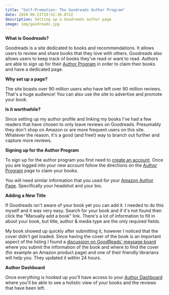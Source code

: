 ```yaml
---
title: "Self-Promotion: The Goodreads Author Program"
date: 2020-06-21T19:52:30.072Z
description: Setting up a Goodreads author page
image: img/goodreads.jpg
---
```

**What is Goodreads?**

Goodreads is a site dedicated to books and recommendations. It allows users to review and share books that they love with others. Goodreads also allows users to keep track of books they've read or want to read. Authors are able to sign up for their [Author Program](https://www.goodreads.com/author/program) in order to claim their books and have a dedicated page.

**Why set up a page?**

The site boasts over 90 million users who have left over 90 million reviews. That's a huge audience! You can also use the site to advertise and promote your book.

**Is it worthwhile?**

Since setting up my author profile and linking my books I've had a few readers that have chosen to only leave reviews on Goodreads. Presumably they don't shop on Amazon or are more frequent users on this site. Whatever the reason, it's a good (and free!) way to branch out further and capture more reviews.

**Signing up for the Author Program**

To sign up for the author program you first need to [create an account](https://www.goodreads.com/user/sign_up). Once you are logged into your new account follow the directions on the [Author Program](https://www.goodreads.com/author/program) page to claim your books.

You will need similar information that you used for your [Amazon Author Page](/post/self-publishing-amazon-author-page/). Specifically your headshot and your bio.

**Adding a New Title**

If Goodreads isn't aware of your book yet you can add it. I needed to do this myself and it was very easy. Search for your book and if it's not found then click the "Manually add a book" link. There's a lot of information to fill in about your book, but title, author & media type are the only required fields.

My book showed up quickly after submitting it, however I noticed that the cover didn't get loaded. Since having the cover of the book is an important aspect of the listing I found a [discussion on GoodReads' message board](https://www.goodreads.com/topic/show/21339758-missing-book-cover#comment_id_208683413) where you submit the information of the book and where to find the cover (for example an Amazon product page) and one of their friendly librarians will help you. They updated it within 24 hours.

**Author Dashboard**

Once everything is hooked up you'll have access to your [Author Dashboard](https://www.goodreads.com/author/dashboard) where you'll be able to see a holistic view of your books and the reviews that have been left.